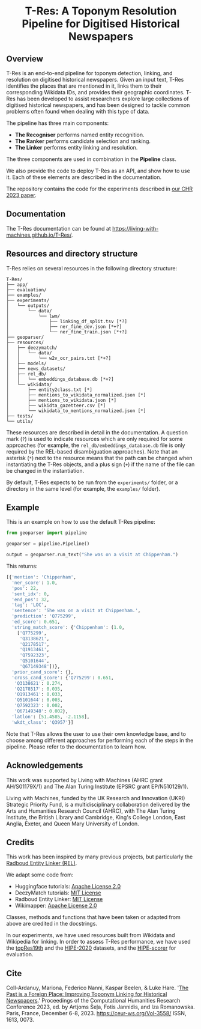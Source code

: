 <div style="text-align: center">
<h1>T-Res: A Toponym Resolution Pipeline for Digitised Historical Newspapers</h1>
</div>

## Overview

T-Res is an end-to-end pipeline for toponym detection, linking, and resolution on digitised historical newspapers. Given an input text, T-Res identifies the places that are mentioned in it, links them to their corresponding Wikidata IDs, and provides their geographic coordinates. T-Res has been developed to assist researchers explore large collections of digitised historical newspapers, and has been designed to tackle common problems often found when dealing with this type of data.

The pipeline has three main components:

* **The Recogniser** performs named entity recognition.
* **The Ranker** performs candidate selection and ranking.
* **The Linker** performs entity linking and resolution.

The three components are used in combination in the **Pipeline** class.

We also provide the code to deploy T-Res as an API, and show how to use it. Each of these elements are described in the documentation.

The repository contains the code for the experiments described in [our CHR 2023 paper](https://ceur-ws.org/Vol-3558/paper4426.pdf).

## Documentation

The T-Res documentation can be found at https://living-with-machines.github.io/T-Res/.

## Resources and directory structure

T-Res relies on several resources in the following directory structure:

```
T-Res/
├── app/
├── evaluation/
├── examples/
├── experiments/
│   └── outputs/
│       └── data/
│           └── lwm/
│               ├── linking_df_split.tsv [*?]
│               ├── ner_fine_dev.json [*+?]
│               └── ner_fine_train.json [*+?]
├── geoparser/
├── resources/
│   ├── deezymatch/
│   │   └── data/
│   │       └── w2v_ocr_pairs.txt [*+?]
│   ├── models/
│   ├── news_datasets/
│   ├── rel_db/
│   │   └── embeddings_database.db [*+?]
│   └── wikidata/
│       ├── entity2class.txt [*]
│       ├── mentions_to_wikidata_normalized.json [*]
│       ├── mentions_to_wikidata.json [*]
│       ├── wikidta_gazetteer.csv [*]
│       └── wikidata_to_mentions_normalized.json [*]
├── tests/
└── utils/
```

These resources are described in detail in the documentation. A question mark (`?`) is used to indicate resources which are only required for some approaches (for example, the `rel_db/embeddings_database.db` file is only required by the REL-based disambiguation approaches). Note that an asterisk (`*`) next to the resource means that the path can be changed when instantiating the T-Res objects, and a plus sign (`+`) if the name of the file can be changed in the instantiation.

By default, T-Res expects to be run from the `experiments/` folder, or a directory in the same level (for example, the `examples/` folder).

## Example

This is an example on how to use the default T-Res pipeline:

```python
from geoparser import pipeline

geoparser = pipeline.Pipeline()

output = geoparser.run_text("She was on a visit at Chippenham.")
```

This returns:

```python
[{'mention': 'Chippenham',
  'ner_score': 1.0,
  'pos': 22,
  'sent_idx': 0,
  'end_pos': 32,
  'tag': 'LOC',
  'sentence': 'She was on a visit at Chippenham.',
  'prediction': 'Q775299',
  'ed_score': 0.651,
  'string_match_score': {'Chippenham': (1.0,
    ['Q775299',
     'Q3138621',
     'Q2178517',
     'Q1913461',
     'Q7592323',
     'Q5101644',
     'Q67149348'])},
  'prior_cand_score': {},
  'cross_cand_score': {'Q775299': 0.651,
   'Q3138621': 0.274,
   'Q2178517': 0.035,
   'Q1913461': 0.033,
   'Q5101644': 0.003,
   'Q7592323': 0.002,
   'Q67149348': 0.002},
  'latlon': [51.4585, -2.1158],
  'wkdt_class': 'Q3957'}]
```

Note that T-Res allows the user to use their own knowledge base, and to choose among different approaches for performing each of the steps in the pipeline. Please refer to the documentation to learn how.

## Acknowledgements

This work was supported by Living with Machines (AHRC grant AH/S01179X/1) and The Alan Turing Institute (EPSRC grant EP/N510129/1).

Living with Machines, funded by the UK Research and Innovation (UKRI) Strategic Priority Fund, is a multidisciplinary collaboration delivered by the Arts and Humanities Research Council (AHRC), with The Alan Turing Institute, the British Library and Cambridge, King's College London, East Anglia, Exeter, and Queen Mary University of London.

## Credits

This work has been inspired by many previous projects, but particularly the [Radboud Entity Linker (REL)](https://github.com/informagi/REL).

We adapt some code from:
* Huggingface tutorials: [Apache License 2.0](https://github.com/huggingface/notebooks/blob/main/LICENSE)
* DeezyMatch tutorials: [MIT License](https://github.com/Living-with-machines/DeezyMatch/blob/master/LICENSE)
* Radboud Entity Linker: [MIT License](https://github.com/informagi/REL/blob/main/LICENSE)
* Wikimapper: [Apache License 2.0](https://github.com/jcklie/wikimapper/blob/master/LICENSE)

Classes, methods and functions that have been taken or adapted from above are credited in the docstrings.

In our experiments, we have used resources built from Wikidata and Wikipedia for linking. In order to assess T-Res performance, we have used the [topRes19th](https://doi.org/10.23636/r7d4-kw08) and the [HIPE-2020](https://impresso.github.io/CLEF-HIPE-2020/datasets.html) datasets, and the [HIPE-scorer](https://github.com/hipe-eval/HIPE-scorer/blob/master/LICENSE) for evaluation.

## Cite

Coll-Ardanuy, Mariona, Federico Nanni, Kaspar Beelen, & Luke Hare. '[The Past is a Foreign Place: Improving Toponym Linking for Historical Newspapers](https://ceur-ws.org/Vol-3558/paper4426.pdf).' Proceedings of the Computational Humanities Research Conference 2023, ed. by Artjoms Šeļa, Fotis Jannidis, and Iza Romanowska. Paris, France, December 6-8, 2023. https://ceur-ws.org/Vol-3558/ ISSN, 1613, 0073. 
